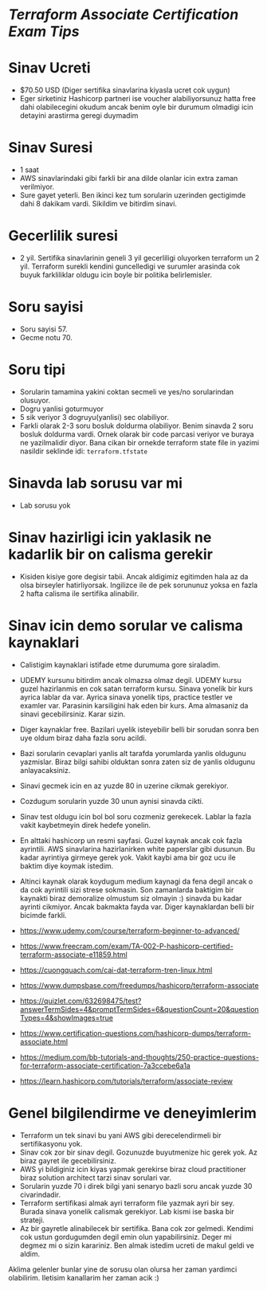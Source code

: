 # ***Terraform Associate Certification Exam Tips***

# Sinav Ucreti
- $70.50 USD (Diger sertifika sinavlarina kiyasla ucret cok uygun)
- Eger sirketiniz Hashicorp partneri ise voucher alabiliyorsunuz hatta free dahi olabilecegini okudum ancak benim oyle bir durumum olmadigi icin detayini arastirma geregi duymadim

# Sinav Suresi
- 1 saat
- AWS sinavlarindaki gibi farkli bir ana dilde olanlar icin extra zaman verilmiyor.
- Sure gayet yeterli. Ben ikinci kez tum sorularin uzerinden gectigimde dahi 8 dakikam vardi. Sikildim ve bitirdim sinavi.

# Gecerlilik suresi
- 2 yil. Sertifika sinavlarinin geneli 3 yil gecerliligi oluyorken terraform un 2 yil. Terraform surekli kendini guncelledigi ve surumler arasinda cok buyuk farkliliklar oldugu icin boyle bir politika belirlemisler.

# Soru sayisi
- Soru sayisi 57.
- Gecme notu 70.

# Soru tipi
- Sorularin tamamina yakini coktan secmeli ve yes/no sorularindan olusuyor.
- Dogru yanlisi goturmuyor
- 5 sik veriyor 3 dogruyu(yanlisi) sec olabiliyor.
- Farkli olarak 2-3 soru bosluk doldurma olabiliyor. Benim sinavda 2 soru bosluk doldurma vardi. Ornek olarak bir code parcasi veriyor ve buraya ne yazilmalidir diyor. Bana cikan bir ornekde terraform state file in yazimi nasildir seklinde idi: `terraform.tfstate`

# Sinavda lab sorusu var mi
- Lab sorusu yok

# Sinav hazirligi icin yaklasik ne kadarlik bir on calisma gerekir
- Kisiden kisiye gore degisir tabii. Ancak aldigimiz egitimden hala az da olsa birseyler hatirliyorsak. Ingilizce ile de pek sorununuz yoksa en fazla 2 hafta calisma ile sertifika alinabilir.

# Sinav icin demo sorular ve calisma kaynaklari
- Calistigim kaynaklari istifade etme durumuma gore siraladim.
- UDEMY kursunu bitirdim ancak olmazsa olmaz degil. UDEMY kursu guzel hazirlanmis en cok satan terraform kursu. Sinava yonelik bir kurs ayrica lablar da var. Ayrica sinava yonelik tips, practice testler ve examler var. Parasinin karsiligini hak eden bir kurs. Ama almasaniz da sinavi gecebilirsiniz. Karar sizin.
- Diger kaynaklar free. Bazilari uyelik isteyebilir belli bir sorudan sonra ben uye oldum biraz daha fazla soru acildi.
- Bazi sorularin cevaplari yanlis alt tarafda yorumlarda yanlis oldugunu yazmislar. Biraz bilgi sahibi olduktan sonra zaten siz de yanlis oldugunu anlayacaksiniz.
- Sinavi gecmek icin en az yuzde 80 in uzerine cikmak gerekiyor.
- Cozdugum sorularin yuzde 30 unun aynisi sinavda cikti.
- Sinav test oldugu icin bol bol soru cozmeniz gerekecek. Lablar la fazla vakit kaybetmeyin direk hedefe yonelin. 
- En alttaki hashicorp un resmi sayfasi. Guzel kaynak ancak cok fazla ayrintili. AWS sinavlarina hazirlanirken white paperslar gibi dusunun. Bu kadar ayrintiya girmeye gerek yok. Vakit kaybi ama bir goz ucu ile baktim diye koymak istedim.
- Altinci kaynak olarak koydugum medium kaynagi da fena degil ancak o da cok ayrintili sizi strese sokmasin. Son zamanlarda baktigim bir kaynakti biraz demoralize olmustum siz olmayin :) sinavda bu kadar ayrinti cikmiyor. Ancak bakmakta fayda var. Diger kaynaklardan belli bir bicimde farkli.

- https://www.udemy.com/course/terraform-beginner-to-advanced/
- https://www.freecram.com/exam/TA-002-P-hashicorp-certified-terraform-associate-e11859.html
- https://cuongquach.com/cai-dat-terraform-tren-linux.html
- https://www.dumpsbase.com/freedumps/hashicorp/terraform-associate
- https://quizlet.com/632698475/test?answerTermSides=4&promptTermSides=6&questionCount=20&questionTypes=4&showImages=true
- https://www.certification-questions.com/hashicorp-dumps/terraform-associate.html
- https://medium.com/bb-tutorials-and-thoughts/250-practice-questions-for-terraform-associate-certification-7a3ccebe6a1a
- https://learn.hashicorp.com/tutorials/terraform/associate-review

# Genel bilgilendirme ve deneyimlerim
- Terraform un tek sinavi bu yani AWS gibi derecelendirmeli bir sertifikasyonu yok.
- Sinav cok zor bir sinav degil. Gozunuzde buyutmenize hic gerek yok. Az biraz gayret ile gecebilirsiniz.
- AWS yi bildiginiz icin kiyas yapmak gerekirse biraz cloud practitioner biraz solution architect tarzi sinav sorulari var.
- Sorularin yuzde 70 i direk bilgi yani senaryo bazli soru ancak yuzde 30 civarindadir. 
- Terraform sertifikasi almak ayri terraform file yazmak ayri bir sey. Burada sinava yonelik calismak gerekiyor. Lab kismi ise baska bir strateji.
- Az bir gayretle alinabilecek bir sertifika. Bana cok zor gelmedi. Kendimi cok ustun gordugumden degil emin olun yapabilirsiniz. Deger mi degmez mi o sizin karariniz. Ben almak istedim ucreti de makul geldi ve aldim.

Aklima gelenler bunlar yine de sorusu olan olursa her zaman yardimci olabilirim. Iletisim kanallarim her zaman acik :)
